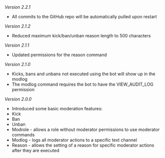 *Version 2.2.1*
- All commits to the GitHub repo will be automatically pulled upon restart

*Version 2.1.2*
- Reduced maximum kick/ban/unban reason length to 500 characters

*Version 2.1.1*
- Updated permissions for the reason command

*Version 2.1.0*
- Kicks, bans and unbans not executed using the bot will show up in the modlog
- The modlog command requires the bot to have the VIEW_AUDIT_LOG permission

*Version 2.0.0*
- Introduced some basic moderation features:
- Kick
- Ban
- Unban
- Modrole - allows a role without moderator permissions to use moderator commands
- Modlog - logs all moderator actions to a specific text channel
- Reason - allows the setting of a reason for specific moderator actions after they are executed
